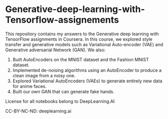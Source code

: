 # Generative-deep-learning-with-Tensorflow-assignements

This repository contains my answers to the Generative deep learning with TensorFlow assignments in Coursera. In this course, we explored style transfer and generative models such as Variational Auto-encoder (VAE) and Generative adversarial Network (GAN). We also:

1) Built AutoEncoders on the MNIST dataset and the Fashion MNIST dataset.
2) Implemented de-noising algorithms using an AutoEncoder to produce a clean image from a noisy one.
3) Explored Variational AutoEncoders (VAEs) to generate entirely new data for anime faces. 
4) Built our own GAN that can generate fake hands.

License for all notebooks belong to DeepLearning.AI 

CC-BY-NC-ND: deeplearning.ai
